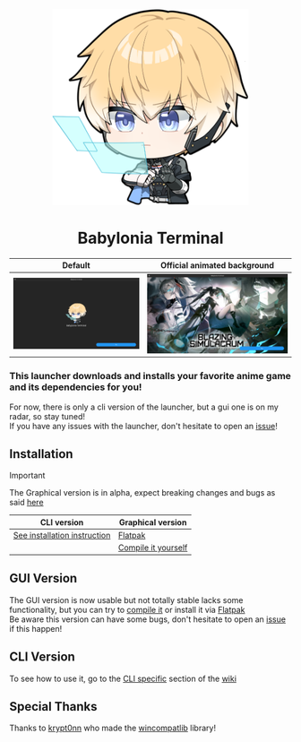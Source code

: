 <p align="center">
    <img src="./docs/Lee6.png" title="Babylonia terminal" alt="babylonia terminal" width="350" height="350"/><br>
</p>

<div align="center">
    <h1>Babylonia Terminal</h1>
</div>

| Default | Official animated background |
|-|-|
|<img src="./docs/Screenshot1.png"/>|<img src="./docs/Screenshot2.png" alt="Screenshot 2"/>|

### This launcher downloads and installs your favorite anime game and its dependencies for you!
For now, there is only a cli version of the launcher, but a gui one is on my radar, so stay tuned!  
If you have any issues with the launcher, don't hesitate to open an [issue](https://github.com/ALEZ-DEV/Babylonia-terminal/issues)!

## Installation

> [!IMPORTANT]  
> The Graphical version is in alpha, expect breaking changes and bugs as said [here](https://github.com/ALEZ-DEV/Babylonia-terminal#gui-version)

| CLI version | Graphical version |
|-|-|
| [See installation instruction](https://github.com/ALEZ-DEV/Babylonia-terminal/wiki/Installation#installing-cli-version) | [Flatpak](https://github.com/ALEZ-DEV/Babylonia-terminal/wiki/Installation#installing-via-flatpak) |
|| [Compile it yourself](https://github.com/ALEZ-DEV/Babylonia-terminal/tree/master/babylonia_terminal_launcher) |

## GUI Version

The GUI version is now usable but not totally stable lacks some functionality, but you can try to [compile it](https://github.com/ALEZ-DEV/Babylonia-terminal/tree/master/babylonia_terminal_launcher) or install it via [Flatpak](https://github.com/ALEZ-DEV/Babylonia-terminal/wiki/Installation#installing-via-flatpak)  
Be aware this version can have some bugs, don't hesitate to open an [issue](https://github.com/ALEZ-DEV/Babylonia-terminal/issues) if this happen!

## CLI Version

To see how to use it, go to the [CLI specific](https://github.com/ALEZ-DEV/Babylonia-terminal/wiki/CLI-Specific) section of the [wiki](https://github.com/ALEZ-DEV/Babylonia-terminal/wiki)

## Special Thanks

Thanks to [krypt0nn](https://github.com/krypt0nn) who made the [wincompatlib](https://github.com/krypt0nn/wincompatlib) library!
